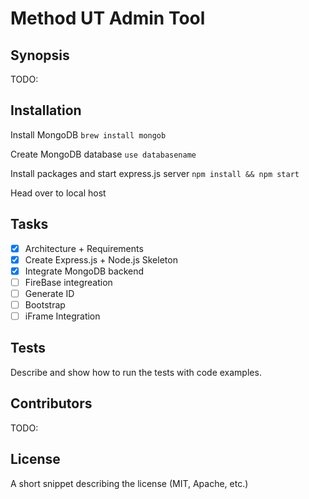 # Method UT Admin Tool

## Synopsis

TODO:

## Installation

Install MongoDB `brew install mongob`

Create MongoDB database `use databasename`

Install packages and start express.js server `npm install && npm start`

Head over to local host


## Tasks

- [x] Architecture + Requirements
- [x] Create Express.js + Node.js Skeleton
- [x] Integrate MongoDB backend
- [ ] FireBase integreation
- [ ] Generate ID
- [ ] Bootstrap
- [ ] iFrame Integration

## Tests

Describe and show how to run the tests with code examples.

## Contributors

TODO:

## License

A short snippet describing the license (MIT, Apache, etc.)
